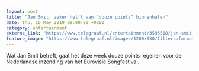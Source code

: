 ```yaml
---
layout: post
title: "Jan Smit: zeker helft van ’douze points’ binnenhalen"
date: Thu, 16 May 2019 09:00:00 +0200
category: entertainment
externe_link: "https://www.telegraaf.nl/entertainment/3595518/jan-smit-zeker-helft-van-douze-points-binnenhalen"
feature_image: "https://www.telegraaf.nl/images/1200x630/filters:format(jpeg):quality(80)/cdn-kiosk-api.telegraaf.nl/fea02308-77af-11e9-8aa7-02d1dbdc35d1.jpg"
---
```


<p class="intro">Wat Jan Smit betreft, gaat het deze week douze points regenen voor de Nederlandse inzending van het Eurovisie Songfestival.</p>
